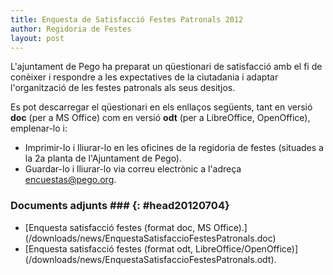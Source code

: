 ```yaml
---
title: Enquesta de Satisfacció Festes Patronals 2012
author: Regidoria de Festes
layout: post
---
```

L'ajuntament de Pego ha preparat un qüestionari de satisfacció amb el fi de conèixer i respondre a les expectatives de la ciutadania i adaptar l'organització de les festes patronals als seus desitjos.

Es pot descarregar el qüestionari en els enllaços següents, tant en versió **doc** (per a MS Office) com en versió **odt** (per a LibreOffice, OpenOffice), emplenar-lo i:

* Imprimir-lo i lliurar-lo en les oficines de la regidoria de festes (situades a la 2a planta de l'Ajuntament de Pego).
* Guardar-lo i lliurar-lo via correu electrònic a l'adreça [encuestas@pego.org](mailto:encuestas@pego.org).

### Documents adjunts ### {: #head20120704}
<ul>
<li class="file-word" markdown="1">[Enquesta satisfacció festes (format doc, MS Office).](/downloads/news/EnquestaSatisfaccioFestesPatronals.doc)</li>
<li class="file-odt" markdown="1">[Enquesta satisfacció festes (format odt, LibreOffice/OpenOffice)](/downloads/news/EnquestaSatisfaccioFestesPatronals.odt).</li>
</ul>